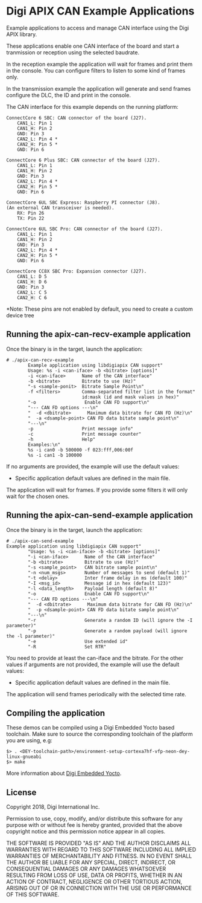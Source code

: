 Digi APIX CAN Example Applications
===================================

Example applications to access and manage CAN interface using the Digi APIX library.

These applications enable one CAN interface of the board and start a tranmission or
reception using the selected baudrate.

In the reception example the application will wait for frames and print them in the
console. You can configure filters to listen to some kind of frames only.

In the transmission example the application will generate and send frames configure the DLC,
the ID and print in the console.

The CAN interface for this example depends on the running platform:

	ConnectCore 6 SBC: CAN connector of the board (J27).
		CAN1_L: Pin 1
		CAN1_H: Pin 2
		GND: Pin 3
		CAN2_L: Pin 4 *
		CAN2_H: Pin 5 *
		GND: Pin 6

	ConnectCore 6 Plus SBC: CAN connector of the board (J27).
		CAN1_L: Pin 1
		CAN1_H: Pin 2
		GND: Pin 3
		CAN2_L: Pin 4 *
		CAN2_H: Pin 5 *
		GND: Pin 6

	ConnectCore 6UL SBC Express: Raspberry PI connector (J8).
	(An external CAN transceiver is needed).
		RX: Pin 26
		TX: Pin 22

	ConnectCore 6UL SBC Pro: CAN connector of the board (J27).
		CAN1_L: Pin 1
		CAN1_H: Pin 2
		GND: Pin 3
		CAN2_L: Pin 4 *
		CAN2_H: Pin 5 *
		GND: Pin 6

	ConnectCore CC8X SBC Pro: Expansion connector (J27).
		CAN1_L: D 5
		CAN1_H: D 6
		GND: Pin 3
		CAN2_L: C 5
		CAN2_H: C 6


*Note: These pins are not enabled by default, you need to create a custom device tree

Running the apix-can-recv-example application
-----------------------
Once the binary is in the target, launch the application:

```
# ./apix-can-recv-example
		Example application using libdigiapix CAN support"
		Usage: %s -i <can-iface> -b <bitrate> [options]"
		-i <can-iface>      Name of the CAN interface"
		-b <bitrate>        Bitrate to use (Hz)"
		"-s <sample-ponit>  Bitrate Sample Point\n"
		-f <filters>        Comma-separated filter list in the format"
		                    id:mask (id and mask values in hex)"
		"-o                  Enable CAN FD support\n"
		"--- CAN FD options ---\n"
		"  -d <dbitrate>      Maximum data bitrate for CAN FD (Hz)\n"
		"  -a <dsample-point> CAN FD data bitate sample point\n"
		"---\n"
		-p                  Print message info"
		-c                  Print message counter"
		-h                  Help"
		Examples:\n"
		%s -i can0 -b 500000 -f 023:fff,006:00f
		%s -i can1 -b 100000

```
If no arguments are provided, the example will use the default values:
 - Specific application default values are defined in the main file.

 The application will wait for frames. If you provide some filters it will only
 wait for the chosen ones.

 Running the apix-can-send-example application
-----------------------
Once the binary is in the target, launch the application:

```
# ./apix-can-send-example
Example application using libdigiapix CAN support"
		"Usage: %s -i <can-iface> -b <bitrate> [options]"
		"-i <can-iface>      Name of the CAN interface"
		"-b <bitrate>        Bitrate to use (Hz)"
		"-s <sample_point>   CAN bitrate sample point\n"
		"-n <num_msgs>       Number of messages to send (default 1)"
		"-t <delay>          Inter frame delay in ms (default 100)"
		"-I <msg_id>         Message id in hex (default 123)"
		"-l <data_length>    Payload length (default 8)"
		"-o                  Enable CAN FD support\n"
		"--- CAN FD options ---\n"
		"  -d <dbitrate>      Maximum data bitrate for CAN FD (Hz)\n"
		"  -p <dsample-point> CAN FD data bitate sample point\n"
		"---\n"
		"-r                  Generate a random ID (will ignore the -I parameter)"
		"-p                  Generate a random payload (will ignore the -l parameter)"
		"-e                  Use extended id"
		"-R                  Set RTR"
```

You need to provide at least the can-iface and the bitrate.
For the other values if arguments are not provided, the example will use the default values:
 - Specific application default values are defined in the main file.

The application will send frames periodically with the selected time rate.

Compiling the application
-------------------------
These demos can be compiled using a Digi Embedded Yocto based toolchain. Make
sure to source the corresponding toolchain of the platform you are using, e.g:

```
$> . <DEY-toolchain-path>/environment-setup-cortexa7hf-vfp-neon-dey-linux-gnueabi
$> make
```

More information about [Digi Embedded Yocto](https://github.com/digi-embedded/meta-digi).

License
-------
Copyright 2018, Digi International Inc.

Permission to use, copy, modify, and/or distribute this software for any purpose
with or without fee is hereby granted, provided that the above copyright notice
and this permission notice appear in all copies.

THE SOFTWARE IS PROVIDED "AS IS" AND THE AUTHOR DISCLAIMS ALL WARRANTIES WITH
REGARD TO THIS SOFTWARE INCLUDING ALL IMPLIED WARRANTIES OF MERCHANTABILITY AND
FITNESS. IN NO EVENT SHALL THE AUTHOR BE LIABLE FOR ANY SPECIAL, DIRECT,
INDIRECT, OR CONSEQUENTIAL DAMAGES OR ANY DAMAGES WHATSOEVER RESULTING FROM LOSS
OF USE, DATA OR PROFITS, WHETHER IN AN ACTION OF CONTRACT, NEGLIGENCE OR OTHER
TORTIOUS ACTION, ARISING OUT OF OR IN CONNECTION WITH THE USE OR PERFORMANCE OF
THIS SOFTWARE.
